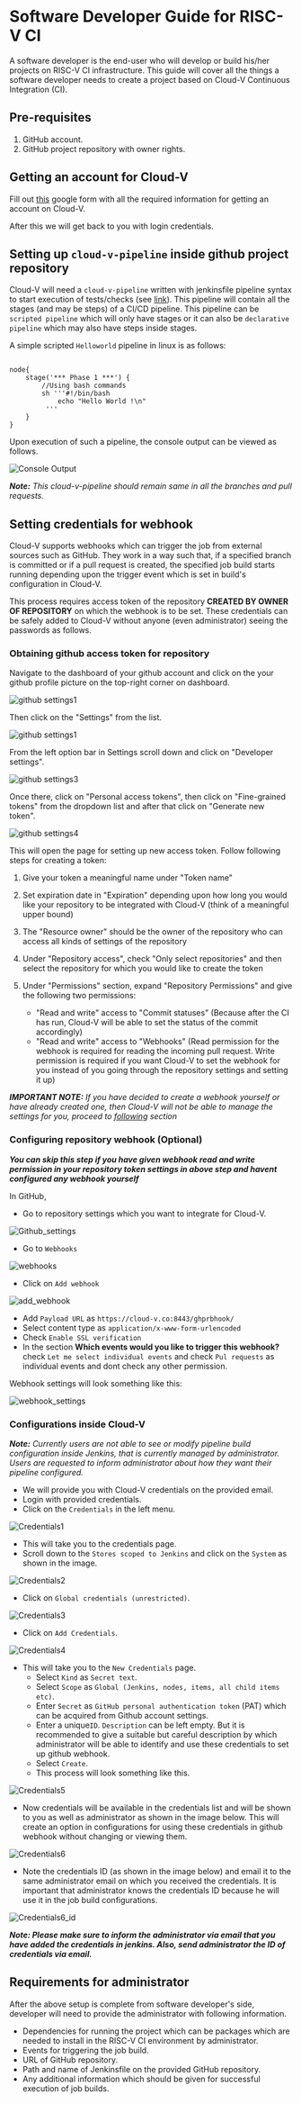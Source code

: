 # Software Developer Guide for RISC-V CI

A software developer is the end-user who will develop or build his/her projects on RISC-V CI infrastructure. This guide will cover all the things a software developer needs to create a project based on Cloud-V Continuous Integration (CI).  

## Pre-requisites

1. GitHub account.
2. GitHub project repository with owner rights.

## Getting an account for Cloud-V

Fill out [this](https://docs.google.com/forms/d/e/1FAIpQLSdr8qRF3blH0Jv0dfWhasu6t0IwC0h2II8q2U6keM3vhKoYlQ/viewform?usp=sf_link) google form with all the required information for getting an account on Cloud-V.

After this we will get back to you with login credentials.

## Setting up `cloud-v-pipeline` inside github project repository

Cloud-V will need a `cloud-v-pipeline` written with jenkinsfile pipeline syntax to start execution of tests/checks (see [link](https://www.jenkins.io/doc/book/pipeline/syntax/)). This pipeline will contain all the stages (and may be steps) of a CI/CD pipeline. This pipeline can be `scripted pipeline` which will only have stages or it can also be `declarative pipeline` which may also have steps inside stages.  

A simple scripted `Helloworld` pipeline in linux is as follows:

```shell

node{
    stage('*** Phase 1 ***') {
        //Using bash commands
        sh '''#!/bin/bash
            echo "Hello World !\n"
         '''
    }
}
```  

Upon execution of such a pipeline, the console output can be viewed as follows.  

![Console Output](<../doc_images/Console output for Hello World.png>)

_**Note:** This cloud-v-pipeline should remain same in all the branches and pull requests._  

## Setting credentials for webhook

Cloud-V supports webhooks which can trigger the job from external sources such as GitHub. They work in a way such that, if a specified branch is committed or if a pull request is created, the specified job build starts running depending upon the trigger event which is set in build's configuration in Cloud-V.  

This process requires access token of the repository **CREATED BY OWNER OF REPOSITORY** on which the webhook is to be set. These credentials can be safely added to Cloud-V without anyone (even administrator) seeing the passwords as follows.

### Obtaining github access token for repository

Navigate to the dashboard of your github account and click on the your github profile picture on the top-right corner on dashboard.

![github settings1](../doc_images/github_repo_token1.png)

Then click on the "Settings" from the list.

![github settings1](../doc_images/github_repo_token2.png)

From the left option bar in Settings scroll down and click on "Developer settings".

![github settings3](../doc_images/github_repo_token3.png)

Once there, click on "Personal access tokens", then click on "Fine-grained tokens" from the dropdown list and after that click on "Generate new token".

![github settings4](../doc_images/github_repo_token4.png)

This will open the page for setting up new access token. Follow following steps for creating a token:  

1. Give your token a meaningful name under "Token name"
2. Set expiration date in "Expiration" depending upon how long you would like your repository to be integrated with Cloud-V (think of a meaningful upper bound)
3. The "Resource owner" should be the owner of the repository who can access all kinds of settings of the repository
4. Under "Repository access", check "Only select repositories" and then select the repository for which you would like to create the token
5. Under "Permissions" section, expand "Repository Permissions" and give the following two permissions:

     - "Read and write" access to "Commit statuses" (Because after the CI has run, Cloud-V will be able to set the status of the commit accordingly)
     - "Read and write" access to "Webhooks" (Read permission for the webhook is required for reading the incoming pull request. Write permission is required if you want Cloud-V to set the webhook for you instead of you going through the repository settings and setting it up)

***IMPORTANT NOTE:** If you have decided to create a webhook yourself or have already created one, then Cloud-V will not be able to manage the settings for you, proceed to [following](#configuring-repository-webhook-optional) section*

### Configuring repository webhook (Optional)

***You can skip this step if you have given webhook read and write permission in your repository token settings in above step and havent configured any webhook yourself***

In GitHub,

- Go to repository settings which you want to integrate for Cloud-V.  

![Github_settings](../doc_images/repo_settings.png)

- Go to `Webhooks`  

![webhooks](../doc_images/webhooks.png)  

- Click on `Add webhook`  

![add_webhook](../doc_images/newwebhook.png)

- Add `Payload URL` as `https://cloud-v.co:8443/ghprbhook/`  
- Select content type as `application/x-www-form-urlencoded`
- Check `Enable SSL verification`  
- In the section **Which events would you like to trigger this webhook?** check `Let me select individual events` and check `Pul requests` as individual events and dont check any other permission.

Webhook settings will look something like this:

![webhook_settings](../doc_images/webhook_settings1.png)  

### Configurations inside Cloud-V

_**Note:** Currently users are not able to see or modify pipeline build configuration inside Jenkins, that is currently managed by administrator. Users are requested to inform administrator about how they want their pipeline configured._

- We will provide you with Cloud-V credentials on the provided email.
- Login with provided credentials.
- Click on the `Credentials` in the left menu.  

![Credentials1](../doc_images/Credentials1.png.png)

- This will take you to the credentials page.
- Scroll down to the `Stores scoped to Jenkins` and click on the `System` as shown in the image.  

![Credentials2](../doc_images/Credentials2.png)  

- Click on `Global credentials (unrestricted)`.  

![Credentials3](../doc_images/Credentials3.png)

- Click on `Add Credentials`.  

![Credentials4](../doc_images/Credentials4.png)

- This will take you to the `New Credentials` page.
  - Select `Kind` as `Secret text`.
  - Select `Scope` as `Global (Jenkins, nodes, items, all child items etc)`.
  - Enter `Secret` as `GitHub personal authentication token` (PAT) which can be acquired from Github account settings.  
  - Enter a unique`ID`. `Description` can be left empty. But it is recommended to give a suitable but careful description by which administrator will be able to identify and use these credentials to set up github webhook.
  - Select `Create`.
  - This process will look something like this.

![Credentials5](../doc_images/Credentials5.png)  

- Now credentials will be available in the credentials list and will be shown to you as well as administrator as shown in the image below. This will create an option in configurations for using these credentials in github webhook without changing or viewing them.  

![Credentials6](../doc_images/Credentials6.png)  

- Note the credentials ID (as shown in the image below) and email it to the same administrator email on which you received the credentials. It is important that administrator knows the credentials ID because he will use it in the job build configurations.  

![Credentials6_id](../doc_images/Credentials6_id.png)  

_**Note: Please make sure to inform the administrator via email that you have added the credentials in jenkins. Also, send administrator the ID of credentials via email.**_

## Requirements for administrator

After the above setup is complete from software developer's side, developer will need to provide the administrator with following information.  

- Dependencies for running the project which can be packages which are needed to install in the RISC-V CI environment by administrator.
- Events for triggering the job build.
- URL of GitHub repository.
- Path and name of Jenkinsfile on the provided GitHub repository.
- Any additional information which should be given for successful execution of job builds.
